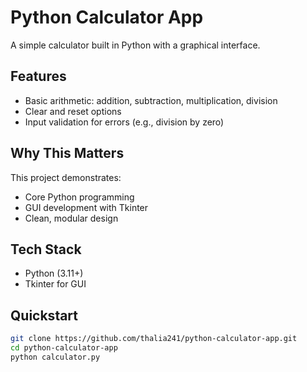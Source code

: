 # Python Calculator App

A simple calculator built in Python with a graphical interface.

## Features
- Basic arithmetic: addition, subtraction, multiplication, division
- Clear and reset options
- Input validation for errors (e.g., division by zero)

## Why This Matters
This project demonstrates:
- Core Python programming
- GUI development with Tkinter
- Clean, modular design

## Tech Stack
- Python (3.11+)
- Tkinter for GUI

## Quickstart
```bash
git clone https://github.com/thalia241/python-calculator-app.git
cd python-calculator-app
python calculator.py
